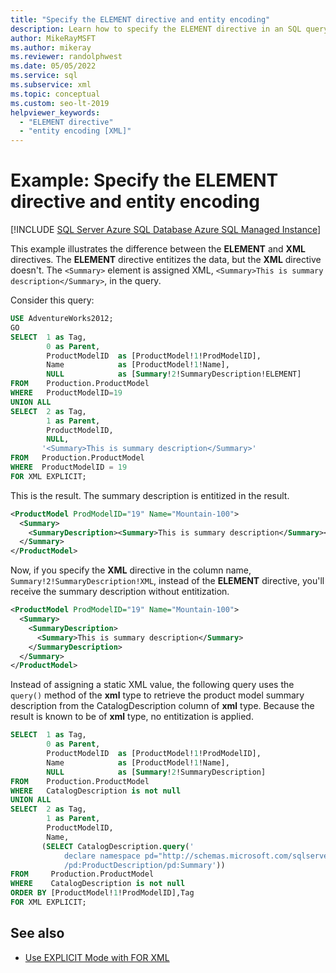 ```yaml
---
title: "Specify the ELEMENT directive and entity encoding"
description: Learn how to specify the ELEMENT directive in an SQL query so that the query result is entity encoded.
author: MikeRayMSFT
ms.author: mikeray
ms.reviewer: randolphwest
ms.date: 05/05/2022
ms.service: sql
ms.subservice: xml
ms.topic: conceptual
ms.custom: seo-lt-2019
helpviewer_keywords:
  - "ELEMENT directive"
  - "entity encoding [XML]"
---
```

# Example: Specify the ELEMENT directive and entity encoding

[!INCLUDE [SQL Server Azure SQL Database Azure SQL Managed Instance](../../includes/applies-to-version/sql-asdb-asdbmi.md)]

This example illustrates the difference between the **ELEMENT** and **XML** directives. The **ELEMENT** directive entitizes the data, but the **XML** directive doesn't. The `<Summary>` element is assigned XML, `<Summary>This is summary description</Summary>`, in the query.

Consider this query:

```sql
USE AdventureWorks2012;
GO
SELECT  1 as Tag,
        0 as Parent,
        ProductModelID  as [ProductModel!1!ProdModelID],
        Name            as [ProductModel!1!Name],
        NULL            as [Summary!2!SummaryDescription!ELEMENT]
FROM    Production.ProductModel
WHERE   ProductModelID=19
UNION ALL
SELECT  2 as Tag,
        1 as Parent,
        ProductModelID,
        NULL,
       '<Summary>This is summary description</Summary>'
FROM   Production.ProductModel
WHERE  ProductModelID = 19
FOR XML EXPLICIT;
```

This is the result. The summary description is entitized in the result.

```xml
<ProductModel ProdModelID="19" Name="Mountain-100">
  <Summary>
    <SummaryDescription><Summary>This is summary description</Summary></SummaryDescription>
  </Summary>
</ProductModel>
```

Now, if you specify the **XML** directive in the column name, `Summary!2!SummaryDescription!XML`, instead of the **ELEMENT** directive, you'll receive the summary description without entitization.

```xml
<ProductModel ProdModelID="19" Name="Mountain-100">
  <Summary>
    <SummaryDescription>
      <Summary>This is summary description</Summary>
    </SummaryDescription>
  </Summary>
</ProductModel>
```

Instead of assigning a static XML value, the following query uses the `query()` method of the **xml** type to retrieve the product model summary description from the CatalogDescription column of **xml** type. Because the result is known to be of **xml** type, no entitization is applied.

```sql
SELECT  1 as Tag,
        0 as Parent,
        ProductModelID  as [ProductModel!1!ProdModelID],
        Name            as [ProductModel!1!Name],
        NULL            as [Summary!2!SummaryDescription]
FROM    Production.ProductModel
WHERE   CatalogDescription is not null
UNION ALL
SELECT  2 as Tag,
        1 as Parent,
        ProductModelID,
        Name,
       (SELECT CatalogDescription.query('
            declare namespace pd="http://schemas.microsoft.com/sqlserver/2004/07/adventure-works/ProductModelDescription";
			/pd:ProductDescription/pd:Summary'))
FROM     Production.ProductModel
WHERE    CatalogDescription is not null
ORDER BY [ProductModel!1!ProdModelID],Tag
FOR XML EXPLICIT;
```

## See also

- [Use EXPLICIT Mode with FOR XML](../../relational-databases/xml/use-explicit-mode-with-for-xml.md)
